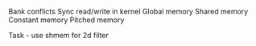 Bank conflicts
Sync read/write in kernel
Global memory
Shared memory
Constant memory
Pitched memory 

Task - use shmem for 2d filter

